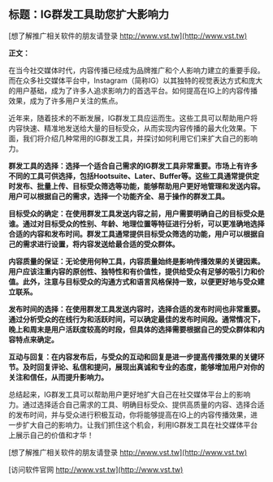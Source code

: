 ## **标题：IG群发工具助您扩大影响力**

[想了解推广相关软件的朋友请登录 http://www.vst.tw](http://www.vst.tw)

**正文：**

在当今社交媒体时代，内容传播已经成为品牌推广和个人影响力建立的重要手段。而在众多社交媒体平台中，Instagram（简称IG）以其独特的视觉表达方式和庞大的用户基础，成为了许多人追求影响力的首选平台。如何提高在IG上的内容传播效果，成为了许多用户关注的焦点。

近年来，随着技术的不断发展，IG群发工具应运而生。这些工具可以帮助用户将内容快速、精准地发送给大量的目标受众，从而实现内容传播的最大化效果。下面，我们将介绍几种常用的IG群发工具，并探讨如何利用它们来扩大自己的影响力。

**群发工具的选择：选择一个适合自己需求的IG群发工具非常重要。市场上有许多不同的工具可供选择，包括Hootsuite、Later、Buffer等。这些工具通常提供定时发布、批量上传、目标受众筛选等功能，能够帮助用户更好地管理和发送内容。用户可以根据自己的需求，选择一个功能齐全、易于操作的群发工具。**

**目标受众的确定：在使用群发工具发送内容之前，用户需要明确自己的目标受众是谁。通过对目标受众的性别、年龄、地理位置等特征进行分析，可以更准确地选择合适的内容和发布时间。群发工具通常提供目标受众筛选的功能，用户可以根据自己的需求进行设置，将内容发送给最合适的受众群体。**

**内容质量的保证：无论使用何种工具，内容质量始终是影响传播效果的关键因素。用户应该注重内容的原创性、独特性和有价值性，提供给受众有足够的吸引力和价值。此外，注意与目标受众的沟通方式和语言风格保持一致，以便更好地与受众建立联系。**

**发布时间的选择：在使用群发工具发送内容时，选择合适的发布时间也非常重要。通过分析受众的在线行为和活跃时间，可以确定最佳的发布时间段。通常情况下，晚上和周末是用户活跃度较高的时段，但具体的选择需要根据自己的受众群体和内容特点来确定。**

**互动与回复：在内容发布后，与受众的互动和回复是进一步提高传播效果的关键环节。及时回复评论、私信和提问，展现出真诚和专业的态度，能够增加用户对你的关注和信任，从而提升影响力。**

总结起来，IG群发工具可以帮助用户更好地扩大自己在社交媒体平台上的影响力。通过选择适合自己需求的工具、明确目标受众、提供高质量的内容、选择合适的发布时间，并与受众进行积极互动，你将能够提高在IG上的内容传播效果，进一步扩大自己的影响力。让我们抓住这个机会，利用IG群发工具在社交媒体平台上展示自己的价值和才华！

[想了解推广相关软件的朋友请登录 http://www.vst.tw](http://www.vst.tw)


[访问软件官网 http://www.vst.tw](http://www.vst.tw)
